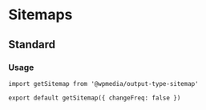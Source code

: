 # Sitemaps

## Standard

### Usage

```
import getSitemap from '@wpmedia/output-type-sitemap'

export default getSitemap({ changeFreq: false })
```
